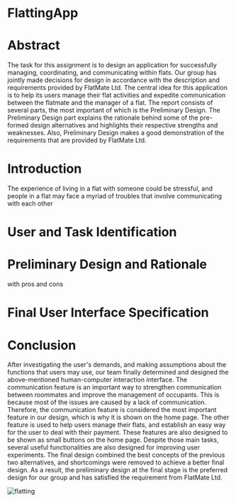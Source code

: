 # FlattingApp

# Abstract
The task for this assignment is to design an application for successfully
managing, coordinating, and communicating within flats. Our group has jointly
made decisions for design in accordance with the description and requirements
provided by FlatMate Ltd. The central idea for this application is to help its
users manage their flat activities and expedite communication between the
flatmate and the manager of a flat.
The report consists of several parts, the most important of which is the
Preliminary Design. The Preliminary Design part explains the rationale behind
some of the pre-formed design alternatives and highlights their respective
strengths and weaknesses. Also, Preliminary Design makes a good
demonstration of the requirements that are provided by FlatMate Ltd.

# Introduction
The experience of living in a flat with someone could be stressful, and people in
a flat may face a myriad of troubles that involve communicating with each other

# User and Task Identification

# Preliminary Design and Rationale
with pros and cons

# Final User Interface Specification

# Conclusion
After investigating the user's demands, and making assumptions about the
functions that users may use, our team finally determined and designed the
above-mentioned human-computer interaction interface.
The communication feature is an important way to strengthen communication
between roommates and improve the management of occupants. This is because
most of the issues are caused by a lack of communication. Therefore, the
communication feature is considered the most important feature in our design,
which is why it is shown on the home page.
The other feature is used to help users manage their flats, and establish an easy
way for the user to deal with their payment. These features are also designed to
be shown as small buttons on the home page. Despite those main tasks, several
useful functionalities are also designed for improving user experiments.
The final design combined the best concepts of the previous two alternatives,
and shortcomings were removed to achieve a better final design. As a result, the
preliminary design at the final stage is the preferred design for our group and
has satisfied the requirement from FlatMate Ltd.

![flatting](https://user-images.githubusercontent.com/67772254/155051202-c50930e1-570c-4822-83e8-6fcdd00683da.png)
